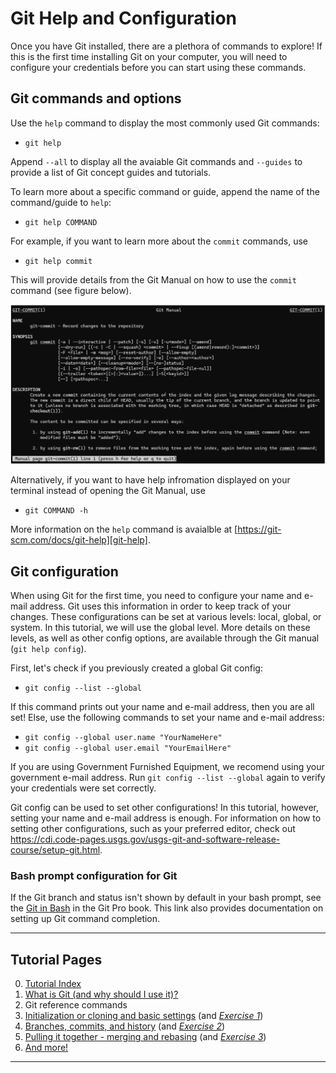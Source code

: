# Git Help and Configuration

Once you have Git installed, there are a plethora of commands to explore! If this is the first time installing Git on your computer, you will need to configure your credentials before you can start using these commands.

## Git commands and options

Use the `help` command to display the most commonly used Git commands:

- `git help`

Append `--all` to display all the avaiable Git commands and `--guides` to provide a list of Git concept guides and tutorials.

To learn more about a specific command or guide, append the name of the command/guide to `help`:

- `git help COMMAND`

For example, if you want to learn more about the `commit` commands, use

- `git help commit`

This will provide details from the Git Manual on how to use the `commit` command (see figure below).

<img src="./img/git-manual-commit.png" alt="Git manual for `git commit`" width="800" />

Alternatively, if you want to have help infromation displayed on your terminal instead of opening the Git Manual, use

- `git COMMAND -h`

More information on the `help` command is avaialble at [https://git-scm.com/docs/git-help][git-help].

[git-help]: https://git-scm.com/docs/git-help "This is a non-Federal link"

## Git configuration

When using Git for the first time, you need to configure your name and e-mail address. Git uses this information in order to keep track of your changes. These configurations can be set at various levels: local, global, or system. In this tutorial, we will use the global level. More details on these levels, as well as other config options, are available through the Git manual (`git help config`).

First, let's check if you previously created a global Git config:

- `git config --list --global`

If this command prints out your name and e-mail address, then you are all set! Else, use the following commands to set your name and e-mail address:

- `git config --global user.name "YourNameHere"`
- `git config --global user.email "YourEmailHere"`

If you are using Government Furnished Equipment, we recomend using your government e-mail address. Run `git config --list --global` again to verify your credentials were set correctly.

Git config can be used to set other configurations! In this tutorial, however, setting your name and e-mail address is enough. For information on how to setting other configurations, such as your preferred editor, check out <https://cdi.code-pages.usgs.gov/usgs-git-and-software-release-course/setup-git.html>.

### Bash prompt configuration for Git

If the Git branch and status isn't shown by default in your bash prompt, see the
[Git in Bash][git-in-bash] in the Git Pro book. This link also provides documentation on setting
up Git command completion.

[git-in-bash]: https://git-scm.com/book/en/v2/Appendix-A:-Git-in-Other-Environments-Git-in-Bash "This is a non-Federal link"

---

## Tutorial Pages

0. [Tutorial Index](README.md#tutorial-outline)
1. [What is Git (and why should I use it)?](what-is-git.md)
2. Git reference commands
3. [Initialization or cloning and basic settings](git-going.md) (and *[Exercise 1](ex1-clone-and-setup.md)*)
4. [Branches, commits, and history](branching-commits-history.md) (and *[Exercise 2](ex2-local-branch-and-commit.md)*)
5. [Pulling it together - merging and rebasing](merging-and-rebasing.md) (and *[Exercise 3](ex3-merge-and-rebase.md)*)
6. [And more!](further-topics.md)

---
